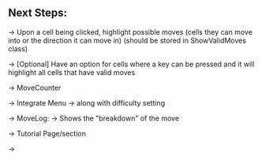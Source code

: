 ## Next Steps: 

-> Upon a cell being clicked, highlight possible moves (cells they
can move into or the direction it can move in)
(should be stored in ShowValidMoves class)

-> [Optional] Have an option for cells where a key can be pressed 
and it will highlight all cells that have valid moves

-> MoveCounter

-> Integrate Menu 
    -> along with difficulty setting

-> MoveLog:
    -> Shows the "breakdown" of the move

-> Tutorial Page/section

-> 



